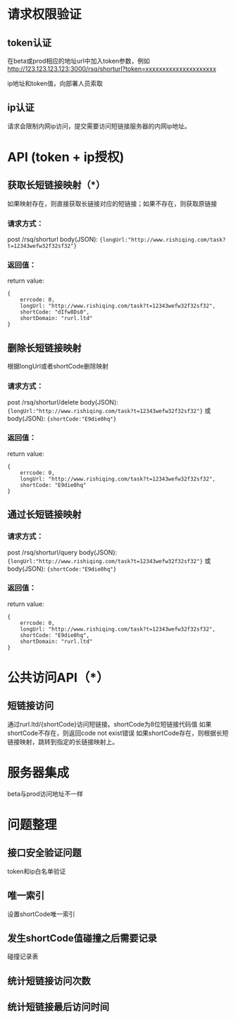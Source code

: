 # 请求权限验证

## token认证

在beta或prod相应的地址url中加入token参数，例如
http://123.123.123.123:3000/rsq/shorturl?token=xxxxxxxxxxxxxxxxxxxxx

ip地址和token值，向部署人员索取

## ip认证

请求会限制内网ip访问，提交需要访问短链接服务器的内网ip地址。

# API (token + ip授权)

## 获取长短链接映射（*）

如果映射存在，则直接获取长链接对应的短链接；如果不存在，则获取原链接

### 请求方式：
post /rsq/shorturl
body(JSON): `{longUrl:"http://www.rishiqing.com/task?t=12343wefw32f32sf32"}`

### 返回值：
return value:

    {
        errcode: 0,
        longUrl: "http://www.rishiqing.com/task?t=12343wefw32f32sf32",
        shortCode: "dIfw8Ds0",
        shortDomain: "rurl.ltd"
    }



## 删除长短链接映射

根据longUrl或者shortCode删除映射

### 请求方式：
post /rsq/shorturl/delete
body(JSON): `{longUrl:"http://www.rishiqing.com/task?t=12343wefw32f32sf32"}`
或
body(JSON): `{shortCode:"E9die0hq"}`

### 返回值：
return value:

    {
        errcode: 0,
        longUrl: "http://www.rishiqing.com/task?t=12343wefw32f32sf32",
        shortCode: "E9die0hq"
    }


## 通过长短链接映射

### 请求方式：
post /rsq/shorturl/query
body(JSON): `{longUrl:"http://www.rishiqing.com/task?t=12343wefw32f32sf32"}`
或
body(JSON): `{shortCode:"E9die0hq"}`

### 返回值：

return value:

    {
        errcode: 0,
        longUrl: "http://www.rishiqing.com/task?t=12343wefw32f32sf32",
        shortCode: "E9die0hq",
        shortDomain: "rurl.ltd"
    }

# 公共访问API（*）

## 短链接访问

通过rurl.ltd/{shortCode}访问短链接。shortCode为8位短链接代码值
如果shortCode不存在，则返回code not exist错误
如果shortCode存在，则根据长短链接映射，跳转到指定的长链接映射上。

# 服务器集成

beta与prod访问地址不一样

# 问题整理

## 接口安全验证问题
token和ip白名单验证
## 唯一索引
设置shortCode唯一索引
## 发生shortCode值碰撞之后需要记录
碰撞记录表

## 统计短链接访问次数

## 统计短链接最后访问时间

